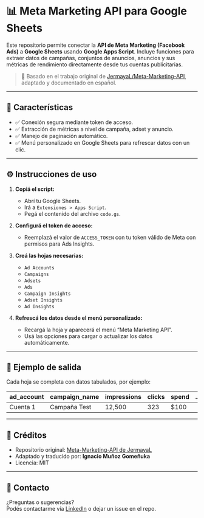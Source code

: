 # 📊 Meta Marketing API para Google Sheets

Este repositorio permite conectar la **API de Meta Marketing (Facebook Ads)** a **Google Sheets** usando **Google Apps Script**. Incluye funciones para extraer datos de campañas, conjuntos de anuncios, anuncios y sus métricas de rendimiento directamente desde tus cuentas publicitarias.

> 🔗 Basado en el trabajo original de [JermayaL/Meta-Marketing-API](https://github.com/JermayaL/Meta-Marketing-API), adaptado y documentado en español.

---

## 🧩 Características

- ✅ Conexión segura mediante token de acceso.
- ✅ Extracción de métricas a nivel de campaña, adset y anuncio.
- ✅ Manejo de paginación automático.
- ✅ Menú personalizado en Google Sheets para refrescar datos con un clic.

---

## ⚙️ Instrucciones de uso

1. **Copiá el script:**
   - Abrí tu Google Sheets.
   - Irá a `Extensiones > Apps Script`.
   - Pegá el contenido del archivo `code.gs`.

2. **Configurá el token de acceso:**
   - Reemplazá el valor de `ACCESS_TOKEN` con tu token válido de Meta con permisos para Ads Insights.

3. **Creá las hojas necesarias:**
   - `Ad Accounts`
   - `Campaigns`
   - `Adsets`
   - `Ads`
   - `Campaign Insights`
   - `Adset Insights`
   - `Ad Insights`

4. **Refrescá los datos desde el menú personalizado:**
   - Recargá la hoja y aparecerá el menú “Meta Marketing API”.
   - Usá las opciones para cargar o actualizar los datos automáticamente.

---

## 🧪 Ejemplo de salida

Cada hoja se completa con datos tabulados, por ejemplo:

| ad_account | campaign_name | impressions | clicks | spend | ... |
|------------|----------------|-------------|--------|--------|-----|
| Cuenta 1   | Campaña Test   | 12,500      | 323    | $100   |     |

---

## 📄 Créditos

- Repositorio original: [Meta-Marketing-API de JermayaL](https://github.com/JermayaL/Meta-Marketing-API)
- Adaptado y traducido por: **Ignacio Muñoz Gomeñuka**
- Licencia: MIT

---

## 💬 Contacto

¿Preguntas o sugerencias?  
Podés contactarme vía [LinkedIn](https://www.linkedin.com/in/ignaciomg) o dejar un issue en el repo.

